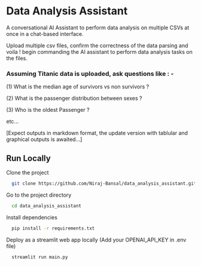 
# Data Analysis Assistant

A conversational AI Assistant to perform data analysis on multiple CSVs at once in a chat-based interface.

Upload multiple csv files, confirm the correctness of the data parsing and voila ! begin commanding the AI assistant
to perform data analysis tasks on the files.

### Assuming Titanic data is uploaded, ask questions like : -
(1)  What is the median age of survivors vs non survivors ?

(2) What is the passenger distribution between sexes ?

(3) Who is the oldest Passenger ?

etc...


[Expect outputs in markdown format, the update version with tablular and graphical outputs is awaited...]




## Run Locally

Clone the project

```bash
  git clone https://github.com/Niraj-Bansal/data_analysis_assistant.git
```

Go to the project directory

```bash
  cd data_analysis_assistant
```

Install dependencies

```bash
  pip install -r requirements.txt
```

Deploy as a streamlit web app locally (Add your OPENAI_API_KEY in .env file)

```bash
  streamlit run main.py
```

